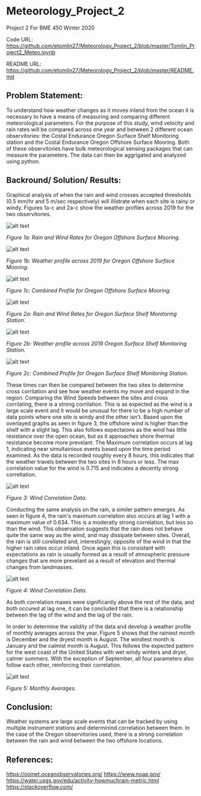 # Meteorology_Project_2
Project 2 For BME 450 Winter 2020

Code URL: https://github.com/etomlin27/Meteorology_Project_2/blob/master/Tomlin_Project2_Meteo.ipynb

README URL: https://github.com/etomlin27/Meteorology_Project_2/blob/master/README.md

## Problem Statement:

To understand how weather changes as it moves inland from the ocean it is necessary to have a means of measuring and comparing different meteorological parameters. For the purpose of this study, wind velocity and rain rates will be compared across one year and between 2 different ocean observitories: the Costal Endurance Oregon Surface Shelf Monitoring station and the Costal Endurance Oregon Offshore Surface Mooring. Both of these observitories have bulk meteorological sensing packages that can measure the parameters. The data can then be aggrigated and analyzed using python.

## Backround/ Solution/ Results:

Graphical analysis of when the rain and wind crosses accepted thresholds (0.5 mm/hr and 5 m/sec respectively) will illistrate when each site is rainy or windy. Figures 1a-c and 2a-c show the weather profiles across 2019 for the two observitories.

![alt text](https://github.com/etomlin27/Meteorology_Project_2/blob/master/Rain_and_Wind_OS.png)

*Figure 1a: Rain and Wind Rates for Oregon Offshore Surface Mooring.*

![alt text](https://github.com/etomlin27/Meteorology_Project_2/blob/master/Weather_Stripes_OS.png)

*Figure 1b: Weather profile across 2019 for Oregon Offshore Surface Mooring.*

![alt text](https://github.com/etomlin27/Meteorology_Project_2/blob/master/Combined_OS.png)

*Figure 1c: Combined Profile for Oregon Offshore Surface Mooring.*

![alt text](https://github.com/etomlin27/Meteorology_Project_2/blob/master/Rain_and_Wind_SS.png)

*Figure 2a: Rain and Wind Rates for Oregon Surface Shelf Monitoring Station.*

![alt text](https://github.com/etomlin27/Meteorology_Project_2/blob/master/Weather_Stripes_SS.png)

*Figure 2b: Weather profile across 2019 Oregon Surface Shelf Monitoring Station.*

![alt text](https://github.com/etomlin27/Meteorology_Project_2/blob/master/Combined_SS.png)

*Figure 2c: Combined Profile for Oregon Surface Shelf Monitoring Station.*

These times can then be compared between the two sites to determine cross corrilation and see how weather events my move and expand in the region. Comparing the Wind Speeds between the sites and cross corrilating, there is a strong corrilation. This is as expected as the wind is a large scale event and it would be unusual for there to be a high number of data points where one site is windy and the other isn't. Based upon the overlayed graphs as seen in figure 3, the offshore wind is higher than the shelf with a slight lag. This also follows expectaions as the wind has little resistance over the open ocean, but as it approaches shore thermal resistance become more prevelant. The Maximum correlation occurs at lag 1, indicating near simultainious events based upon the time period examined. As the data is recorded roughly every 8 hours, this indicates that the weather travels between the two sites in 8 hours or less. The max correlation value for the wind is 0.715 and indicates a decently strong correltation.

![alt text](https://github.com/etomlin27/Meteorology_Project_2/blob/master/Wind_Correlation.png)

*Figure 3: Wind Correlation Data.*

Conducting the same analysis on the rain, a similer pattern emerges. As seen in figure 4, the rain's maximum correlation also occurs at lag 1 with a maximum value of 0.634. This is a moderatly strong correlation, but less so than the wind. This observation suggests that the rain does not behave quite the same way as the wind, and may dissipate between sites. Overall, the rain is still corellated and, interestingly, opposite of the wind in that the higher rain rates occur inland. Once again this is consistant with expectations as rain is usually formed as a result of atmospheric pressure changes that are more prevelant as a result of elevation and thermal changes from landmasses.

![alt text](https://github.com/etomlin27/Meteorology_Project_2/blob/master/Rain_Correlation.png)

*Figure 4: Wind Correlation Data.*

As both correlation maxes were significantly above the rest of the data, and both occured at lag one, it can be concluded that there is a relationship between the lag of the wind and the lag of the rain.

In order to determine the validity of the data and develop a weather profile of monthly averages across the year. Figure 5 shows that the rainiest month is December and the dryest month is August. The windiest month is January and the calmist month is August. This follows the expected pattern for the west coast of the United States with wet windy winters and dryer, calmer summers. With the exception of September, all four parameters also follow each other, reinforcing their correlation.

![alt text](https://github.com/etomlin27/Meteorology_Project_2/blob/master/Monthly_Averages.png)

*Figure 5: Monthly Averages.*

## Conclusion:

Weather systems are large scale events that can be tracked by using multiple instrument stations and determinind correlation between them. In the case of the Oregon observitories used, there is a strong correlation between the rain and wind between the two offshore locations.

## References:

https://ooinet.oceanobservatories.org/
https://www.noaa.gov/
https://water.usgs.gov/edu/activity-howmuchrain-metric.html
https://stackoverflow.com/
